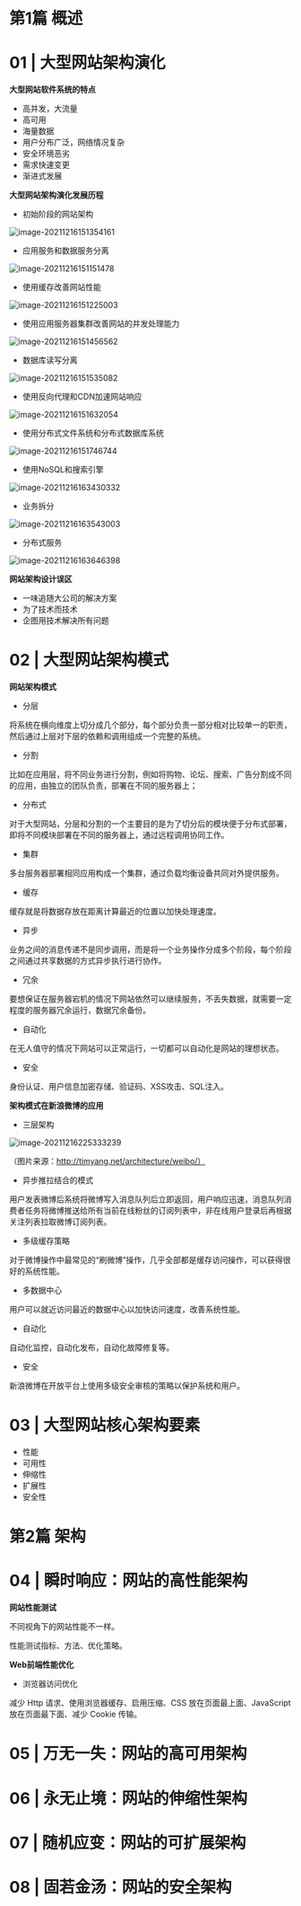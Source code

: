 # 第1篇 概述

# 01 | 大型网站架构演化

**大型网站软件系统的特点**

- 高并发，大流量
- 高可用
- 海量数据
- 用户分布广泛，网络情况复杂
- 安全环境恶劣
- 需求快速变更
- 渐进式发展

**大型网站架构演化发展历程**

- 初始阶段的网站架构

![image-20211216151354161](https://technotes.oss-cn-shenzhen.aliyuncs.com/2021/images/20211216151354.png)

- 应用服务和数据服务分离

![image-20211216151151478](https://technotes.oss-cn-shenzhen.aliyuncs.com/2021/images/20211216151151.png)

- 使用缓存改善网站性能

![image-20211216151225003](https://technotes.oss-cn-shenzhen.aliyuncs.com/2021/images/20211216151225.png)

- 使用应用服务器集群改善网站的并发处理能力

![image-20211216151456562](https://technotes.oss-cn-shenzhen.aliyuncs.com/2021/images/20211216151456.png)

- 数据库读写分离

![image-20211216151535082](https://technotes.oss-cn-shenzhen.aliyuncs.com/2021/images/20211216151535.png)

- 使用反向代理和CDN加速网站响应

![image-20211216151632054](https://technotes.oss-cn-shenzhen.aliyuncs.com/2021/images/20211216151632.png)

- 使用分布式文件系统和分布式数据库系统

![image-20211216151746744](https://technotes.oss-cn-shenzhen.aliyuncs.com/2021/images/20211216151746.png)

- 使用NoSQL和搜索引擎

![image-20211216163430332](https://technotes.oss-cn-shenzhen.aliyuncs.com/2021/images/20211216163430.png)

- 业务拆分

![image-20211216163543003](https://technotes.oss-cn-shenzhen.aliyuncs.com/2021/images/20211216163543.png)

- 分布式服务

![image-20211216163646398](https://technotes.oss-cn-shenzhen.aliyuncs.com/2021/images/20211216163646.png)

**网站架构设计误区**

- 一味追随大公司的解决方案
- 为了技术而技术
- 企图用技术解决所有问题

# 02 | 大型网站架构模式

**网站架构模式**

- 分层

将系统在横向维度上切分成几个部分，每个部分负责一部分相对比较单一的职责，然后通过上层对下层的依赖和调用组成一个完整的系统。

- 分割

比如在应用层，将不同业务进行分割，例如将购物、论坛、搜索、广告分割成不同的应用，由独立的团队负责，部署在不同的服务器上；

- 分布式

对于大型网站，分层和分割的一个主要目的是为了切分后的模块便于分布式部署，即将不同模块部署在不同的服务器上，通过远程调用协同工作。

- 集群

多台服务器部署相同应用构成一个集群，通过负载均衡设备共同对外提供服务。

- 缓存

缓存就是将数据存放在距离计算最近的位置以加快处理速度。

- 异步

业务之间的消息传递不是同步调用，而是将一个业务操作分成多个阶段，每个阶段之间通过共享数据的方式异步执行进行协作。

- 冗余

要想保证在服务器宕机的情况下网站依然可以继续服务，不丢失数据，就需要一定程度的服务器冗余运行，数据冗余备份。

- 自动化

在无人值守的情况下网站可以正常运行，一切都可以自动化是网站的理想状态。

- 安全

身份认证、用户信息加密存储、验证码、XSS攻击、SQL注入。

**架构模式在新浪微博的应用**

- 三层架构

![image-20211216225333239](https://technotes.oss-cn-shenzhen.aliyuncs.com/2021/images/20211216225333.png)

（图片来源：http://timyang.net/architecture/weibo/）

- 异步推拉结合的模式

用户发表微博后系统将微博写入消息队列后立即返回，用户响应迅速，消息队列消费者任务将微博推送给所有当前在线粉丝的订阅列表中，非在线用户登录后再根据关注列表拉取微博订阅列表。

- 多级缓存策略

对于微博操作中最常见的“刷微博”操作，几乎全部都是缓存访问操作，可以获得很好的系统性能。

- 多数据中心

用户可以就近访问最近的数据中心以加快访问速度，改善系统性能。

- 自动化

自动化监控，自动化发布，自动化故障修复等。

- 安全

新浪微博在开放平台上使用多级安全审核的策略以保护系统和用户。

# 03 | 大型网站核心架构要素

- 性能
- 可用性
- 伸缩性
- 扩展性
- 安全性

# 第2篇 架构

# 04 | 瞬时响应：网站的高性能架构

**网站性能测试**

不同视角下的网站性能不一样。

性能测试指标、方法、优化策略。

**Web前端性能优化**

- 浏览器访问优化

减少 Http 请求、使用浏览器缓存、启用压缩、CSS 放在页面最上面、JavaScript 放在页面最下面、减少 Cookie 传输。







# 05 | 万无一失：网站的高可用架构





# 06 | 永无止境：网站的伸缩性架构





# 07 | 随机应变：网站的可扩展架构





# 08 | 固若金汤：网站的安全架构

































